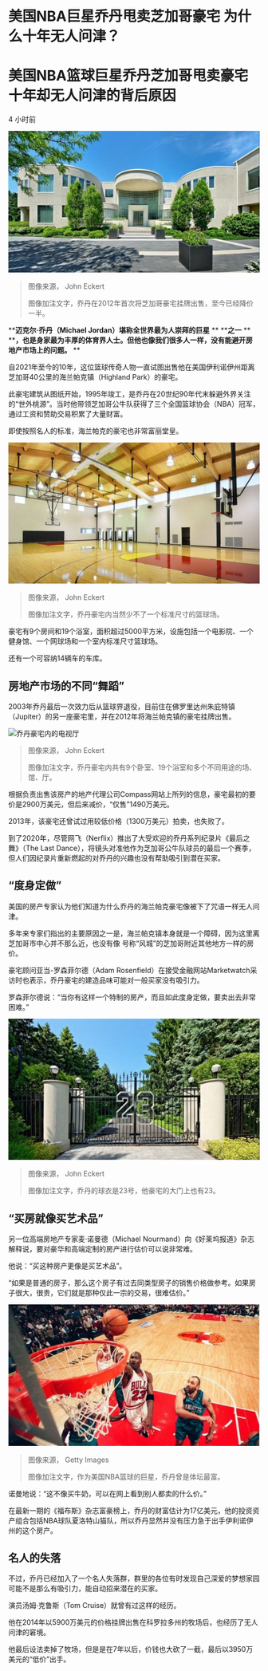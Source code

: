 # 美国NBA巨星乔丹甩卖芝加哥豪宅 为什么十年无人问津？

#  美国NBA篮球巨星乔丹芝加哥甩卖豪宅十年却无人问津的背后原因

4 小时前

![乔丹在2012年首次将芝加哥豪宅挂牌出售，至今已经降价一半。](_126338345_26843182-adc7-4627-a3b3-e69abf035a63.png)

> 图像来源，  John Eckert
>
> 图像加注文字，乔丹在2012年首次将芝加哥豪宅挂牌出售，至今已经降价一半。

****迈克尔·乔丹（Michael Jordan）堪称全世界最为人崇拜的巨星** ** ****之一** ** ****，也是身家最为丰厚的体育界人士。但他也像我们很多人一样，没有能避开房地产市场上的问题。** **

自2021年至今的10年，这位篮球传奇人物一直试图出售他在美国伊利诺伊州距离芝加哥40公里的海兰帕克镇（Highland Park）的豪宅。

此豪宅建筑从图纸开始，1995年竣工，是乔丹在20世纪90年代末躲避外界关注的“世外桃源”。当时他带领芝加哥公牛队获得了三个全国篮球协会（NBA）冠军，通过工资和赞助交易积累了大量财富。

即使按照名人的标准，海兰帕克的豪宅也非常富丽堂皇。

![乔丹豪宅内的篮球场](_126338346_bb25032d-9224-4079-9f67-419e7e506d89.png)

> 图像来源，  John Eckert
>
> 图像加注文字，乔丹豪宅内当然少不了一个标准尺寸的篮球场。

豪宅有9个房间和19个浴室，面积超过5000平方米，设施包括一个电影院、一个健身馆、一个网球场和一个室内标准尺寸篮球场。

还有一个可容纳14辆车的车库。

##  房地产市场的不同“舞蹈”

2003年乔丹最后一次效力后从篮球界退役，目前住在佛罗里达州朱庇特镇（Jupiter）的另一座豪宅里，并在2012年将海兰帕克镇的豪宅挂牌出售。

![乔丹豪宅内的电视厅](_126338347_7357a8a6-2298-49d2-b159-79b76f54f2f2.png)

> 图像来源，  John Eckert
>
> 图像加注文字，乔丹豪宅内共有9个卧室、19个浴室和多个不同用途的场、馆、厅。

根据负责出售该房产的地产代理公司Compass网站上所列的信息，豪宅最初的要价是2900万美元，但后来减价，“仅售”1490万美元。

2013年，该豪宅还曾试过用较低价格（1300万美元）拍卖，也失败了。

到了2020年，尽管网飞（Nerflix）推出了大受欢迎的乔丹系列纪录片《最后之舞》（The Last Dance），将镜头对准他作为芝加哥公牛队球员的最后一个赛季，但人们因纪录片重新燃起的对乔丹的兴趣也没有帮助吸引到潜在买家。

##  “度身定做”

美国的房产专家认为他们知道为什么乔丹的海兰帕克豪宅像被下了咒语一样无人问津。

多年来专家们指出的主要原因之一是，海兰帕克镇本身就是一个障碍，因为这里离芝加哥市中心并不那么近，也没有像 号称“风城”的芝加哥附近其他地方一样的房价。

豪宅顾问亚当-罗森菲尔德（Adam Rosenfield）在接受金融网站Marketwatch采访时也表示，乔丹豪宅的建造品味可能对一般买家没有吸引力。

罗森菲尔德说：“当你有这样一个特制的房产，而且如此度身定做，要卖出去非常困难。”

![乔丹的球衣是23号，他豪宅的大门上也有23。](_126354060_a8d6c859-ae04-454b-8f0f-a0190ac266ae.png)

> 图像来源，  John Eckert
>
> 图像加注文字，乔丹的球衣是23号，他豪宅的大门上也有23。

##  “买房就像买艺术品”

另一位高端房地产专家麦·诺曼德（Michael Nourmand）向《好莱坞报道》杂志解释说，要对豪华和高端定制的房产进行估价可以说非常难。

他说：“买这种房产更像是买艺术品”。

“如果是普通的房子，那么这个房子有过去同类型房子的销售价格做参考。如果房子很大，很贵，它们就是那种仅此一宗的交易，很难估价。”

![1998-1999年赛季上的一次乔丹进球](_126338349_f1a30d8c-6b79-4505-9116-f194947f714a.jpg)

> 图像来源，  Getty Images
>
> 图像加注文字，作为美国NBA篮球的巨星，乔丹曾是体坛最富。

诺曼地说：“这不像买牛奶，可以在网上看到别人都卖的什么价。”

在最新一期的《福布斯》杂志富豪榜上，乔丹的财富估计为17亿美元，他的投资资产组合包括NBA球队夏洛特山猫队，所以乔丹显然并没有压力急于出手伊利诺伊州的这个房产。

##  名人的失落

不过，乔丹已经加入了一个名人失落群，群里的各位有时发现自己深爱的梦想家园可能不是那么有吸引力，能自动招来潜在的买家。

演员汤姆·克鲁斯（Tom Cruise）就曾有过这样的经历。

他在2014年以5900万美元的价格挂牌出售在科罗拉多州的牧场后，也经历了无人问津的窘境。

他最后设法卖掉了牧场，但是是在7年以后，价钱也大砍了一截，最后以3950万美元的“低价”出手。


